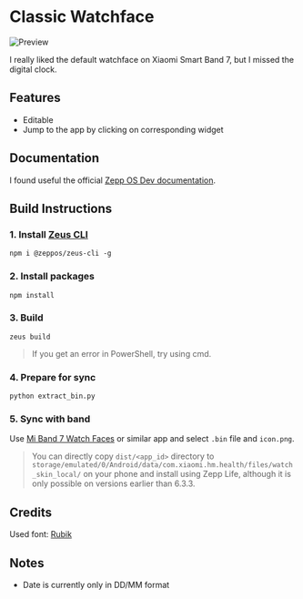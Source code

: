 # Classic Watchface

![Preview](assets/l66/images/icon.png)

I really liked the default watchface on Xiaomi Smart Band 7, but I missed the digital clock.

## Features

- Editable
- Jump to the app by clicking on corresponding widget

## Documentation

I found useful the official [Zepp OS Dev documentation](https://docs.zepp.com/).

## Build Instructions

### 1. Install [Zeus CLI](https://docs.zepp.com/docs/guides/tools/cli/)

```
npm i @zeppos/zeus-cli -g
```

### 2. Install packages

```
npm install
```

### 3. Build

```
zeus build
```

> If you get an error in PowerShell, try using cmd.

### 4. Prepare for sync

```
python extract_bin.py
```

### 5. Sync with band

Use [Mi Band 7 Watch Faces](https://play.google.com/store/apps/details?id=asn.ark.miband7) or similar app and select `.bin` file and `icon.png`.


> You can directly copy `dist/<app_id>` directory to `storage/emulated/0/Android/data/com.xiaomi.hm.health/files/watch_skin_local/` on your phone and install using Zepp Life, although it is only possible on versions earlier than 6.3.3.

## Credits

Used font: [Rubik](https://github.com/googlefonts/rubik)

## Notes

- Date is currently only in DD/MM format
